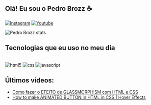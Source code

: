 ## Olá! Eu sou o Pedro Brozz ☕

[![Instagram](https://img.shields.io/badge/Instagram-E4405F?style=for-the-badge&logo=instagram&logoColor=white)](https://www.instagram.com/brozz.coding/)
[![Youtube](https://img.shields.io/badge/YouTube-FF0000?style=for-the-badge&logo=youtube&logoColor=white)](https://www.youtube.com/@BrozzCoding)

![Pedro Brozz stats](https://github-readme-stats.vercel.app/api?username=pedrobrozz&show_icons=true&theme=radical)

## Tecnologias que eu uso no meu dia
<div style="display: inline_block"><br/>
    <img alt="html5" src="https://img.shields.io/badge/HTML5-E34F26?style=for-the-badge&logo=html5&logoColor=white" />
    <img alt="css" src="https://img.shields.io/badge/CSS3-1572B6?style=for-the-badge&logo=css3&logoColor=white" />
    <img alt="javascript" src="https://img.shields.io/badge/JavaScript-F7DF1E?style=for-the-badge&logo=javascript&logoColor=black" />
</div>

## Últimos videos:
- [Como fazer o EFEITO de GLASSMORPHISM com HTML e CSS](https://youtu.be/ynNGMK7HtxI)<br/>
- [How to make ANIMATED BUTTON in HTML in CSS | Hover Effects](https://youtu.be/AkA_CuYR2WU)
